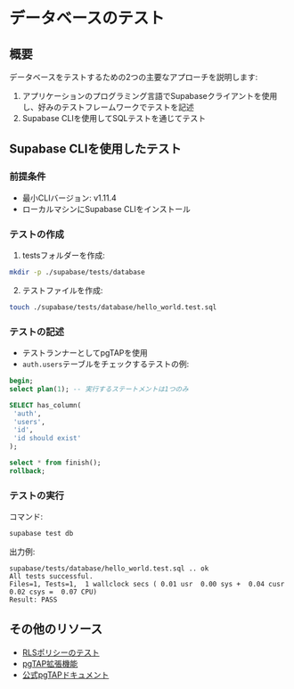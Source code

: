 # データベースのテスト

## 概要

データベースをテストするための2つの主要なアプローチを説明します:

1. アプリケーションのプログラミング言語でSupabaseクライアントを使用し、好みのテストフレームワークでテストを記述
2. Supabase CLIを使用してSQLテストを通じてテスト

## Supabase CLIを使用したテスト

### 前提条件

- 最小CLIバージョン: v1.11.4
- ローカルマシンにSupabase CLIをインストール

### テストの作成

1. testsフォルダーを作成:
```bash
mkdir -p ./supabase/tests/database
```

2. テストファイルを作成:
```bash
touch ./supabase/tests/database/hello_world.test.sql
```

### テストの記述

- テストランナーとしてpgTAPを使用
- `auth.users`テーブルをチェックするテストの例:

```sql
begin;
select plan(1); -- 実行するステートメントは1つのみ

SELECT has_column(
 'auth',
 'users',
 'id',
 'id should exist'
);

select * from finish();
rollback;
```

### テストの実行

コマンド:
```bash
supabase test db
```

出力例:
```
supabase/tests/database/hello_world.test.sql .. ok
All tests successful.
Files=1, Tests=1,  1 wallclock secs ( 0.01 usr  0.00 sys +  0.04 cusr  0.02 csys =  0.07 CPU)
Result: PASS
```

## その他のリソース

- [RLSポリシーのテスト](/docs/guides/database/extensions/pgtap#testing-rls-policies)
- [pgTAP拡張機能](/docs/guides/database/extensions/pgtap)
- [公式pgTAPドキュメント](https://pgtap.org/)
